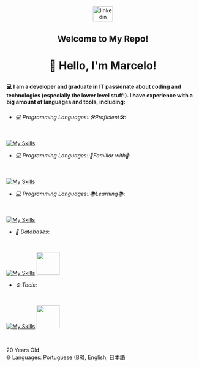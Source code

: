  <link rel="stylesheet" type='text/css' href="https://cdn.jsdelivr.net/gh/devicons/devicon@latest/devicon.min.css" />

<div align="center">
  <a href="https://www.linkedin.com/in/marcelosdalcin/" target="_blank" rel="noreferrer">
    <img src="https://raw.githubusercontent.com/maurodesouza/profile-readme-generator/master/src/assets/icons/social/linkedin/default.svg" width="52" height="40" alt="linkedin logo" />
  </a>
</div>

###

<h3 align="center" style="font-size:160%;">Welcome to My Repo!</h3>

<h3 align="center" style="font-size:200%;">👋 Hello, I'm Marcelo!</h3>

<h4>💻 I am a developer and graduate in IT passionate about coding and technologies (especially the lower level stuff!). I have experience with a big amount of languages and tools, including:</h4>

###
- *💻 Programming Languages::🛠️Proficient🛠️*:
<br>

[![My Skills](https://skillicons.dev/icons?i=cpp,java,go)](https://skillicons.dev)

- *💻 Programming Languages::🌱Familiar with🌱*:
<br>

[![My Skills](https://skillicons.dev/icons?i=cs,c,css,html,js,php,py)](https://skillicons.dev)

- *💻 Programming Languages::📚Learning📚*:
<br>

[![My Skills](https://skillicons.dev/icons?i=c,rust)](https://skillicons.dev)

- *💾 Databases*:
<br>

[![My Skills](https://skillicons.dev/icons?i=mysql,postgres)](https://skillicons.dev) <img width="60px" style="padding-right:30px;" src="https://cdn.jsdelivr.net/gh/devicons/devicon@latest/icons/oracle/oracle-original.svg" />

- *⚙️ Tools*:
<br>

[![My Skills](https://skillicons.dev/icons?i=spring,dotnet,arduino,postman,gherkin,selenium,docker,figma,git,unreal,visualstudio,idea)](https://skillicons.dev) <img width="60px" style="padding-right:30px;" src="https://cdn.jsdelivr.net/gh/devicons/devicon@latest/icons/opengl/opengl-original.svg" />

<br>
<p align="left">20 Years Old<br>🌐 Languages: Portuguese (BR), English, 日本語</p>

###

